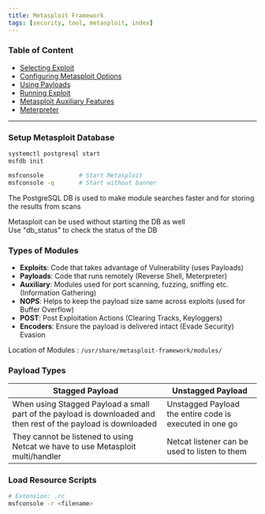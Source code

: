 ```yaml
---
title: Metasploit Framework
tags: [security, tool, metasploit, index]
---
```


### Table of Content

- [Selecting Exploit](Selecting%20Exploit.md)
- [Configuring Metasploit Options](Configuring%20Metasploit%20Options.md)
- [Using Payloads](Using%20Payloads.md)
- [Running Exploit](Running%20Exploit.md)
- [Metasploit Auxiliary Features](Metasploit%20Auxiliary%20Features.md)
- [Meterpreter](Meterpreter.md)

---

### Setup Metasploit Database

````bash
systemctl postgresql start
msfdb init

msfconsole 			# Start Metasploit
msfconsole -q 		# Start without banner
````

The PostgreSQL DB is used to make module searches faster and for storing the results from scans

Metasploit can be used without starting the DB as well  
Use "db_status" to check the status of the DB

### Types of Modules

- **Exploits**: Code that takes advantage of Vulnerability (uses Payloads)
- **Payloads**: Code that runs remotely (Reverse Shell, Meterpreter)
- **Auxiliary**: Modules used for port scanning, fuzzing, sniffing etc. (Information Gathering)
- **NOPS**: Helps to keep the payload size same across exploits (used for Buffer Overflow)
- **POST**: Post Exploitation Actions (Clearing Tracks, Keyloggers)
- **Encoders**: Ensure the payload is delivered intact (Evade Security)
   Evasion

Location of Modules : `/usr/share/metasploit-framework/modules/`

### Payload Types

| Stagged Payload                                                                                                 | Unstagged Payload                                       |
| --------------------------------------------------------------------------------------------------------------- | ------------------------------------------------------- |
| When using Stagged Payload a small part of the payload is downloaded and then rest of the payload is downloaded | Unstagged Payload the entire code is executed in one go |
| They cannot be listened to using Netcat we have to use Metasploit multi/handler                                 | Netcat listener can be used to listen to them           |

### Load Resource Scripts

````bash
# Extension: .rc
msfconsole -r <filename>
````
